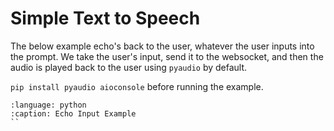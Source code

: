 # Simple Text to Speech
The below example echo's back to the user, whatever the user inputs into the prompt.
We take the user's input, send it to the websocket, and then the audio is played back to the user using `pyaudio` by default.

`pip install pyaudio aioconsole` before running the example.

```{literalinclude} ../../../../snippets/functional/simple_tts.py
:language: python
:caption: Echo Input Example
``
